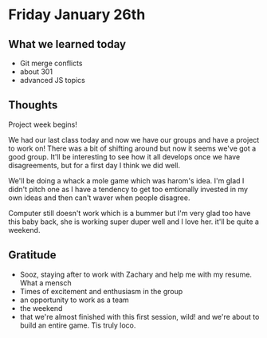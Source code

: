 # Friday January 26th

## What we learned today
* Git merge conflicts
* about 301 
* advanced JS topics

## Thoughts
Project week begins!

We had our last class today and now we have our groups and have a project to work on! There was a bit of shifting around but now it seems we've got a good group. It'll be interesting to see how it all develops once we have disagreements, but for a first day I think we did well.

We'll be doing a whack a mole game which was harom's idea. I'm glad I didn't pitch one as I have a tendency to get too emtionally invested in my own ideas and then can't waver when people disagree.

Computer still doesn't work which is a bummer but I'm very glad too have this baby back, she is working super duper well and I love her. it'll be quite a weekend.

## Gratitude
* Sooz, staying after to work with Zachary and help me with my resume. What a mensch
* Times of excitement and enthusiasm in the group
* an opportunity to work as a team
* the weekend
* that we're almost finished with this first session, wild! and we're about to build an entire game. Tis truly loco.
